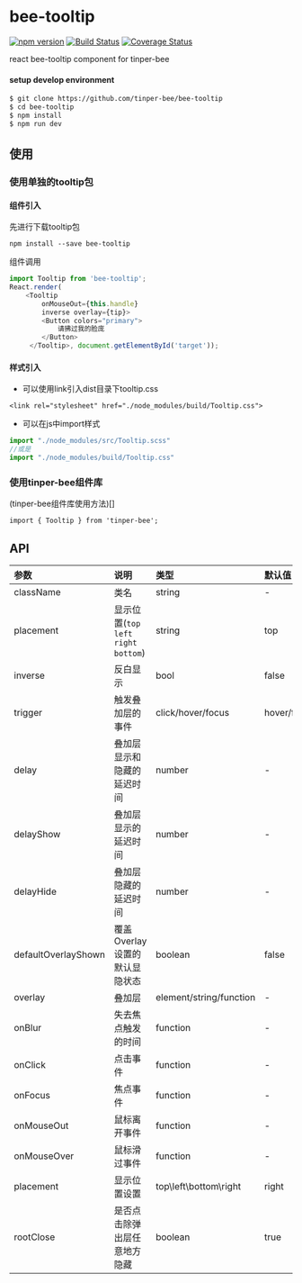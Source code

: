 # bee-tooltip
[![npm version](https://img.shields.io/npm/v/bee-tooltip.svg)](https://www.npmjs.com/package/bee-tooltip)
[![Build Status](https://img.shields.io/travis/tinper-bee/bee-tooltip/master.svg)](https://travis-ci.org/tinper-bee/bee-tooltip)
[![Coverage Status](https://coveralls.io/repos/github/tinper-bee/bee-tooltip/badge.svg?branch=master)](https://coveralls.io/github/tinper-bee/bee-tooltip?branch=master)

react bee-tooltip component for tinper-bee

#### setup develop environment

```sh
$ git clone https://github.com/tinper-bee/bee-tooltip
$ cd bee-tooltip
$ npm install
$ npm run dev
```

## 使用

### 使用单独的tooltip包
#### 组件引入
先进行下载tooltip包
```
npm install --save bee-tooltip
```
组件调用
```js
import Tooltip from 'bee-tooltip';
React.render(
    <Tooltip
        onMouseOut={this.handle}
        inverse overlay={tip}>
        <Button colors="primary">
            请拂过我的脸庞
        </Button>
     </Tooltip>, document.getElementById('target'));
```
#### 样式引入
- 可以使用link引入dist目录下tooltip.css
```
<link rel="stylesheet" href="./node_modules/build/Tooltip.css">
```
- 可以在js中import样式
```js
import "./node_modules/src/Tooltip.scss"
//或是
import "./node_modules/build/Tooltip.css"
```

### 使用tinper-bee组件库
(tinper-bee组件库使用方法)[]

```
import { Tooltip } from 'tinper-bee';
```


## API

|参数|说明|类型|默认值|
|:--|:---|:--|:---|
|className|类名|string|-|
|placement|显示位置(`top` `left` `right` `bottom`)|string|top|
|inverse|反白显示|bool|false|
|trigger|触发叠加层的事件|click/hover/focus|hover/focus|
|delay|叠加层显示和隐藏的延迟时间|number|-|
|delayShow|叠加层显示的延迟时间|number|-|
|delayHide|叠加层隐藏的延迟时间|number|-|
|defaultOverlayShown|覆盖Overlay设置的默认显隐状态|boolean|false|
|overlay|叠加层|element/string/function|-|
|onBlur|失去焦点触发的时间|function|-|
|onClick|点击事件|function|-|
|onFocus|焦点事件|function|-|
|onMouseOut|鼠标离开事件|function|-|
|onMouseOver|鼠标滑过事件|function|-|
|placement|显示位置设置|top\left\bottom\right|right|
|rootClose|是否点击除弹出层任意地方隐藏|boolean|true|
